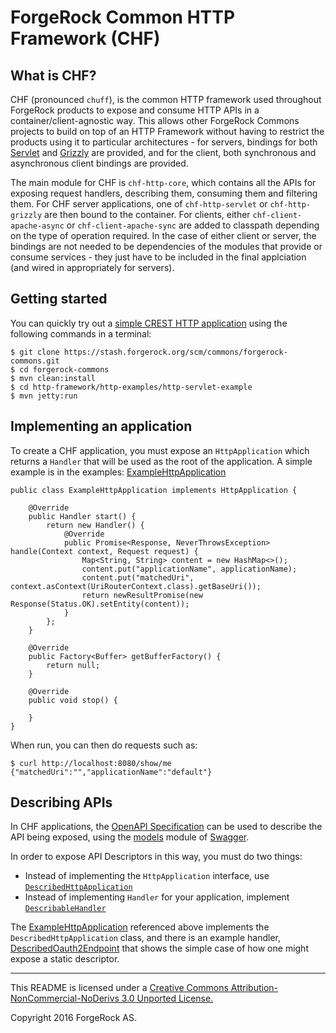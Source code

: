 # ForgeRock Common HTTP Framework (CHF)

## What is CHF?

CHF (pronounced `chuff`), is the common HTTP framework used throughout ForgeRock products to expose and consume HTTP
APIs in a container/client-agnostic way. This allows other ForgeRock Commons projects to build on top of an
HTTP Framework without having to restrict the products using it to particular architectures - for servers, bindings for
both [Servlet](https://java.net/projects/servlet-spec/) and [Grizzly](https://grizzly.java.net/) are
provided, and for the client, both synchronous and asynchronous client bindings are provided.

The main module for CHF is `chf-http-core`, which contains all the APIs for exposing request handlers, describing them,
consuming them and filtering them. For CHF server applications, one of `chf-http-servlet` or `chf-http-grizzly` are then
bound to the container. For clients, either `chf-client-apache-async` or `chf-client-apache-sync` are added to classpath
depending on the type of operation required. In the case of either client or server, the bindings are not needed to be
dependencies of the modules that provide or consume services - they just have to be included in the final applciation
(and wired in appropriately for servers).

## Getting started

You can quickly try out a [simple CREST HTTP application](json-resource-examples/src/main/java/org/forgerock/json/resource/http/examples)
using the following commands in a terminal:

```
$ git clone https://stash.forgerock.org/scm/commons/forgerock-commons.git
$ cd forgerock-commons
$ mvn clean:install
$ cd http-framework/http-examples/http-servlet-example
$ mvn jetty:run
```

## Implementing an application

To create a CHF application, you must expose an `HttpApplication` which returns a `Handler` that will be used as the
root of the application. A simple example is in the examples:
[ExampleHttpApplication](http-examples/http-servlet-example/src/main/java/org/forgerock/http/servlet/example/ExampleHttpApplication.java)

```
public class ExampleHttpApplication implements HttpApplication {

    @Override
    public Handler start() {
        return new Handler() {
            @Override
            public Promise<Response, NeverThrowsException> handle(Context context, Request request) {
                Map<String, String> content = new HashMap<>();
                content.put("applicationName", applicationName);
                content.put("matchedUri", context.asContext(UriRouterContext.class).getBaseUri());
                return newResultPromise(new Response(Status.OK).setEntity(content));
            }
        };
    }

    @Override
    public Factory<Buffer> getBufferFactory() {
        return null;
    }

    @Override
    public void stop() {

    }
}
```

When run, you can then do requests such as:

```
$ curl http://localhost:8080/show/me
{"matchedUri":"","applicationName":"default"}
```

## Describing APIs

In CHF applications, the [OpenAPI Specification](https://github.com/OAI/OpenAPI-Specification/) can be used to describe
the API being exposed, using the
[models](https://github.com/swagger-api/swagger-core/tree/master/modules/swagger-models) module of
[Swagger](http://swagger.io/).

In order to expose API Descriptors in this way, you must do two things:
* Instead of implementing the `HttpApplication` interface, use
[`DescribedHttpApplication`](http-core/src/main/java/org/forgerock/http/DescribedHttpApplication.java)
* Instead of implementing `Handler` for your application, implement
[`DescribableHandler`](http-core/src/main/java/org/forgerock/http/handler/DescribableHandler.java)

The [ExampleHttpApplication](http-examples/http-servlet-example/src/main/java/org/forgerock/http/servlet/example/ExampleHttpApplication.java)
referenced above implements the `DescribedHttpApplication` class, and there is an example handler,
[DescribedOauth2Endpoint](http-examples/http-descriptor-example/src/main/java/org/forgerock/http/example/DescribedOauth2Endpoint.java)
that shows the simple case of how one might expose a static descriptor.

* * *

This README is licensed under a
[Creative Commons Attribution-NonCommercial-NoDerivs 3.0 Unported License.](http://creativecommons.org/licenses/by-nc-nd/3.0/)

Copyright 2016 ForgeRock AS.